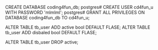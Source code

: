 CREATE DATABASE coding4fun_db;
postgres# CREATE USER cd4fun_u WITH PASSWORD 'mlmlml';
postgres# GRANT ALL PRIVILEGES ON DATABASE coding4fun_db TO cd4fun_u;


ALTER TABLE tb_user ADD active bool DEFAULT FLASE;
ALTER TABLE tb_user ADD disbaled bool DEFAULT FLASE;

ALTER TABLE tb_user DROP active;